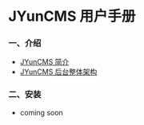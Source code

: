 # JYunCMS 用户手册

### 一、介绍

- [JYunCMS 简介](./intro_base.md)
- [JYunCMS 后台整体架构](./intro_framework.md)

### 二、安装

- coming soon
